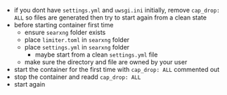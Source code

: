 - if you dont have `settings.yml` and `uwsgi.ini` initially, remove `cap_drop: ALL` so files are generated then try to start again from a clean state
- before starting container first time
  - ensure `searxng` folder exists
  - place `limiter.toml` in `searxng` folder
  - place `settings.yml` in `searxng` folder
    - maybe start from a clean `settings.yml` file
  - make sure the directory and file are owned by your user
- start the container for the first time with `cap_drop: ALL` commented out
- stop the container and readd `cap_drop: ALL`
- start again
